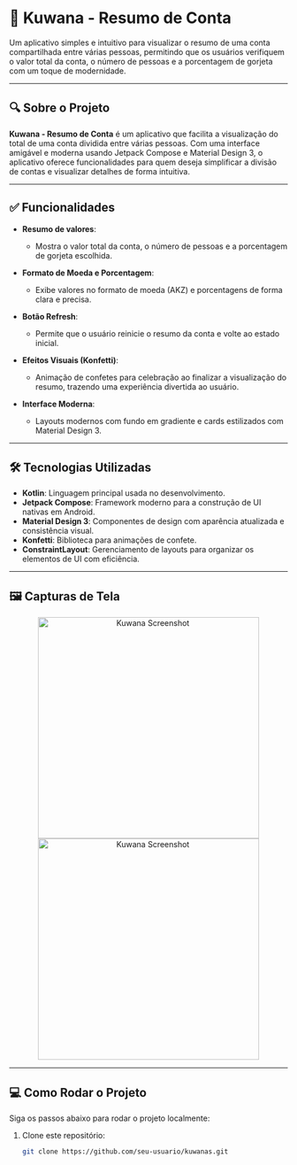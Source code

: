 # 💸 Kuwana - Resumo de Conta

Um aplicativo simples e intuitivo para visualizar o resumo de uma conta compartilhada entre várias pessoas, permitindo que os usuários verifiquem o valor total da conta, o número de pessoas e a porcentagem de gorjeta com um toque de modernidade.

---

## 🔍 Sobre o Projeto

**Kuwana - Resumo de Conta** é um aplicativo que facilita a visualização do total de uma conta dividida entre várias pessoas. Com uma interface amigável e moderna usando Jetpack Compose e Material Design 3, o aplicativo oferece funcionalidades para quem deseja simplificar a divisão de contas e visualizar detalhes de forma intuitiva.

---

## ✅ Funcionalidades

- **Resumo de valores**:
  - Mostra o valor total da conta, o número de pessoas e a porcentagem de gorjeta escolhida.

- **Formato de Moeda e Porcentagem**:
  - Exibe valores no formato de moeda (AKZ) e porcentagens de forma clara e precisa.

- **Botão Refresh**:
  - Permite que o usuário reinicie o resumo da conta e volte ao estado inicial.

- **Efeitos Visuais (Konfetti)**:
  - Animação de confetes para celebração ao finalizar a visualização do resumo, trazendo uma experiência divertida ao usuário.

- **Interface Moderna**:
  - Layouts modernos com fundo em gradiente e cards estilizados com Material Design 3.

---

## 🛠️ Tecnologias Utilizadas

- **Kotlin**: Linguagem principal usada no desenvolvimento.
- **Jetpack Compose**: Framework moderno para a construção de UI nativas em Android.
- **Material Design 3**: Componentes de design com aparência atualizada e consistência visual.
- **Konfetti**: Biblioteca para animações de confete.
- **ConstraintLayout**: Gerenciamento de layouts para organizar os elementos de UI com eficiência.

---

## 🖼️ Capturas de Tela

<p align="center">
  <img src="https://github.com/user-attachments/assets/05e0c2a3-d4f5-42f1-b129-ea2509ff32cf" alt="Kuwana Screenshot" width="400"/>
  <img src="https://github.com/user-attachments/assets/2ebd9d94-30f7-421e-a0cd-377ddb8fed87" alt="Kuwana Screenshot" width="400"/>
  
</p>




---

## 💻 Como Rodar o Projeto

Siga os passos abaixo para rodar o projeto localmente:

1. Clone este repositório:
   ```bash
   git clone https://github.com/seu-usuario/kuwanas.git
